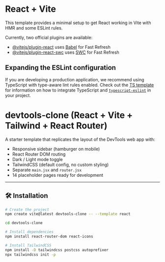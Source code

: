 # React + Vite

This template provides a minimal setup to get React working in Vite with HMR and some ESLint rules.

Currently, two official plugins are available:

- [@vitejs/plugin-react](https://github.com/vitejs/vite-plugin-react/blob/main/packages/plugin-react) uses [Babel](https://babeljs.io/) for Fast Refresh
- [@vitejs/plugin-react-swc](https://github.com/vitejs/vite-plugin-react/blob/main/packages/plugin-react-swc) uses [SWC](https://swc.rs/) for Fast Refresh

## Expanding the ESLint configuration

If you are developing a production application, we recommend using TypeScript with type-aware lint rules enabled. Check out the [TS template](https://github.com/vitejs/vite/tree/main/packages/create-vite/template-react-ts) for information on how to integrate TypeScript and [`typescript-eslint`](https://typescript-eslint.io) in your project.
# devtools-clone (React + Vite + Tailwind + React Router)

A starter template that replicates the layout of the DevTools web app with:

- Responsive sidebar (hamburger on mobile)
- React Router DOM routing
- Dark / Light mode toggle
- TailwindCSS (default config, no custom styling)
- Separate `main.jsx` and `router.jsx`
- 14 placeholder pages ready for development

---

## 🛠 Installation

```bash
# Create the project
npm create vite@latest devtools-clone -- --template react

cd devtools-clone

# Install dependencies
npm install react-router-dom react-icons

# Install TailwindCSS
npm install -D tailwindcss postcss autoprefixer
npx tailwindcss init -p
